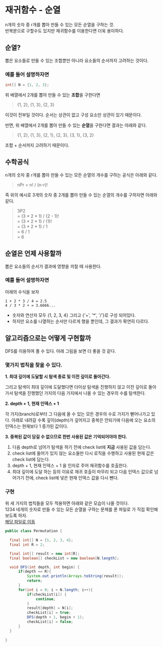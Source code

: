 # 재귀함수 - 순열
n개의 숫자 중 r개를 뽑아 만들 수 있는 모든 순열을 구하는 것.<br/>
반복문으로 구할수도 있지만 재귀함수를 이용한다면 더욱 용이하다.

## 순열?
뽑은 요소들로 만들 수 있는 조합뿐만 아니라 요소들의 순서까지 고려하는 것이다.

### 예를 들어 설명하자면
```java
int[] N = {1, 2, 3};
```
위 배열에서 2개를 뽑아 만들 수 있는 **조합**을 구한다면 
> {1, 2}, {1, 3}, {2, 3}

이것이 전부일 것이다. 순서는 상관이 없고 구성 요소만 상관이 있기 때문이다.

반면, 위 배열에서 2개를 뽑아 만들 수 있는 **순열**을 구한다면 결과는 아래와 같다.
> {1, 2}, {1, 3}, {2, 1}, {2, 3}, {3, 1}, {3, 2}

조합 + 순서까지 고려하기 때문이다. 

## 수학공식
n개의 숫자 중 r개를 뽑아 만들 수 있는 모든 순열의 개수를 구하는 공식은 아래와 같다.
> nPr = n! / (n-r)!

즉 위의 예시로 3개의 숫자 중 2개를 뽑아 만들 수 있는 순열의 개수를 구하자면 아래와 같다.
>3P2<br/>
>= (3 * 2 * 1) / (2 - 1)!<br/>
>= (3 * 2 * 1) / (1)!<br/>
>= (3 * 2 * 1) / 1<br/>
>= 6 / 1<br/>
>= 6

## 순열은 언제 사용할까
뽑은 요소들의 순서가 결과에 영향을 끼칠 때 사용한다.

### 예를 들어 설명하자면
아래의 수식을 보자
```
1 + 2 * 3 / 4 = 2.5
4 / 3 * 2 + = 3.6666...
```
* 숫자와 연산자 모두 {1, 2, 3, 4} 그리고 {'+', '*', '/'}로 구성 되어있다.<br/>
* 하지만 요소를 나열하는 순서만 다르게 했을 뿐인데, 그 결과가 확연히 다르다.

## 알고리즘으로는 어떻게 구현할까
DFS를 이용하여 풀 수 있다. 아래 그림을 보면 더 좋을 것 같다.

### 몇가지 법칙을 찾을 수 있다.

**1. 최대 깊이에 도달할 시 탐색 종료 및 이전 깊이로 돌아간다.**

그리고 탐색이 최대 깊이에 도달했다면 더이상 탐색을 진행하지 않고 
이전 깊이로 돌아가서 탐색을 진행했던 가지의 다음 가지에서 나올 수 있는 경우의 수를 탐색한다.

**2. depth + 1, 현재 인덱스 + 1**

각 가지(branch)로부터 그 다음에 올 수 있는 모든 경우의 수로 가지가 뻗어나가고 있다.
아래로 내려갈 수록 깊이(depth)가 깊어지고 중복은 안되기에 다음에 오는 요소의 인덱스는 현재보다 1 증가된 값이다.<br/>

**3. 중복된 값이 담길 수 없으므로 한번 사용된 값은 기억되어야야 한다.**
  1) 다음 depth로 넘어가 탐색을 하기 전에 check list에 **지금** 사용된 값을 담는다.
  2) check list에 들어가 있지 않는 요소들만 다시 로직을 수행하고 사용된 현재 값은 check list에 담는다.
  3) depth + 1, 현재 인덱스 + 1 을 인자로 주어 재귀함수를 호출한다.
  4) 최대 깊이에 도달 하는 등의 이유로 재귀 호출이 마무리 되고 다음 인덱스 값으로 넘어가기 전에, check list에 넣은 현재 인덱스 값을 다시 뺀다.

### 구현
위 세 가지의 법칙들을 모두 적용하면 아래와 같은 모습이 나올 것이다.<br/>
1234 네개의 숫자로 만들 수 있는 모든 순열을 구하는 문제를 푼 파일로 가 직접 확인해보도록 하자.<br/>
[해당 파일로 이동](./Permutation.java)
```java
public class Permutation {
    
  final int[] N = {1, 2, 3, 4};
  final int R = 2;

  final int[] result = new int[R];
  final boolean[] checkList = new boolean[N.length];

  void DFS(int depth, int begin) {
      if(depth == R){
          System.out.println(Arrays.toString(result));
          return;
      }
      for(int i = 0; i < N.length; i++){
          if(checkList[i]) {
              continue;
          }
          result[depth] = N[i];
          checkList[i] = true;
          DFS(depth + 1, begin + 1);
          checkList[i] = false;
      }
  }
  
}
```